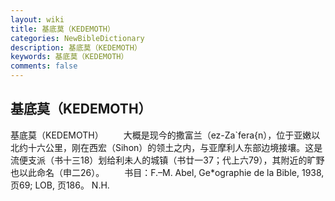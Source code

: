 ```yaml
---
layout: wiki
title: 基底莫（KEDEMOTH）
categories: NewBibleDictionary
description: 基底莫（KEDEMOTH）
keywords: 基底莫（KEDEMOTH）
comments: false
---
```


## 基底莫（KEDEMOTH）



基底莫（KEDEMOTH）
　　大概是现今的撒富兰（ez-Za`fera{n），位于亚嫩以北约十六公里，刚在西宏（Sihon）的领土之内，与亚摩利人东部边境接壤。这是流便支派（书十三18）划给利未人的城镇（书廿一37；代上六79），其附近的旷野也以此命名（申二26）。
　　书目：F.–M. Abel, Ge*ographie de la Bible, 1938, 页69; LOB, 页186。
N.H.




